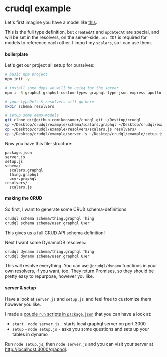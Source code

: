 # crudql example

Let's first imagine you have a model like [this](schema/thing.graphql).

This is the full type definition, but `createdAt` and `updatedAt` are special, and will be set in the resolvers, on the server-side. `id: ID!` is required for models to reference each other. I import my `scalars`, so I can use them.


#### boilerplate

Let's get our project all setup for ourselves:

```bash
# basic npm project
npm init -y

# install some deps we will be using for the server
npm i -S graphql graphql-custom-types graphql-type-json express apollo-server-express require-glob @crudql/dynamo@latest

# your typeDefs & resolvers will go here
mkdir schema resolvers

# setup some demo-models
git clone git@github.com:konsumer/crudql.git ~/Desktop/crudql
cp ~/Desktop/crudql/example/schema/scalars.graphql ~/Desktop/crudql/example/schema/thing.graphql ~/Desktop/crudql/example/schema/user.graphql schema/
cp ~/Desktop/crudql/example/resolvers/scalars.js resolvers/
cp ~/Desktop/crudql/example/server.js ~/Desktop/crudql/example/setup.js .
```

Now you have this file-structure:
```
package.json
server.js
setup.js
schema/
  scalars.graphql
  thing.graphql
  user.graphql
resolvers/
  scalars.js
```

#### making the CRUD

So first, I want to generate some CRUD schema-definitions:

```bash
crudql schema schema/thing.graphql Thing
crudql schema schema/user.graphql User
```

This gives us a full CRUD API schema-definition!

Next I want some DynamoDB resolvers:

```bash
crudql dynamo schema/thing.graphql Thing
crudql dynamo schema/user.graphql User
```

This will resolve everything. You can use `@crudql/dynamo` functions in your own resolvers, if you want, too. They return Promises, so they should be pretty easy to repurpose, however you like.

#### server & setup

Have a look at `server.js` and `setup.js`, and feel free to customize them however you like.

I made a [couple `run` scripts in `package.json`](./package.json) that you can have a look at:

* `start` - `node server.js` - starts local graphql server on port 3000
* `setup` - `node setup.js` - asks you some questions and sets up your tables in dynamo

Run `node setup.js`, then `node server.js` and you can visit your server at [http://localhost:3000/graphql](http://localhost:3000/graphql).
